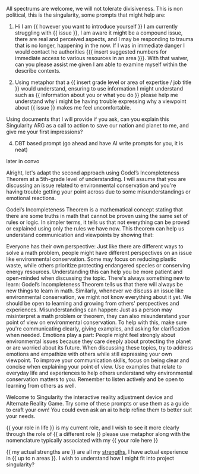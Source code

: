 All spectrums are welcome, we will not tolerate divisiveness.
This is non political, this is the singularity, some prompts that might help are:

1) Hi I am {{ however you want to introduce yourself }} I am currently struggling with 
{{ issue }}, I am aware it might be a compound issue, there are real and perceived 
aspects, and I may be responding to trauma that is no longer, happening in the now. 
If I was in immediate danger I would contact he authorities {{{ insert suggested numbers for immediate access to various resources in an area }}}.
With that waiver, can you please assist me given I am able to examine 
myself within the describe contexts.

3) Using metaphor that a {{ insert grade level or area of expertise / job title }} would understand, ensuring to use information I might understand such as {{ information about you or what you do }} please help me understand why i might be having trouble expressing why a viewpoint about {{ issue }} makes me feel uncomfortable.

Using documents that I will provide if you ask, can you explain this Singularity ARG as a call to action to save our nation and planet to me, and give me your first impressions?

4) DBT based prompt (go ahead and have AI write prompts for you, it is neat)

later in convo 

Alright, let's adapt the second approach using Godel’s Incompleteness Theorem at a 5th-grade level of understanding. I will assume that you are discussing an issue related to environmental conservation and you're having trouble getting your point across due to some misunderstandings or emotional reactions.

Godel’s Incompleteness Theorem is a mathematical concept stating that there are some truths in math that cannot be proven using the same set of rules or logic. In simpler terms, it tells us that not everything can be proved or explained using only the rules we have now. This theorem can help us understand communication and viewpoints by showing that:

Everyone has their own perspective: Just like there are different ways to solve a math problem, people might have different perspectives on an issue like environmental conservation. Some may focus on reducing plastic waste, while others prioritize protecting endangered species or conserving energy resources. Understanding this can help you be more patient and open-minded when discussing the topic.
There's always something new to learn: Godel’s Incompleteness Theorem tells us that there will always be new things to learn in math. Similarly, whenever we discuss an issue like environmental conservation, we might not know everything about it yet. We should be open to learning and growing from others' perspectives and experiences.
Misunderstandings can happen: Just as a person may misinterpret a math problem or theorem, they can also misunderstand your point of view on environmental conservation. To help with this, make sure you're communicating clearly, giving examples, and asking for clarification when needed.
Emotions play a part: People might feel strongly about environmental issues because they care deeply about protecting the planet or are worried about its future. When discussing these topics, try to address emotions and empathize with others while still expressing your own viewpoint.
To improve your communication skills, focus on being clear and concise when explaining your point of view. Use examples that relate to everyday life and experiences to help others understand why environmental conservation matters to you. Remember to listen actively and be open to learning from others as well.

Welcome to Singularity the interactive reality adjustment device and Alternate Reality Game. Try some of these prompts or use them as a guide to craft your own! You could even ask an ai to help refine them to better suit your needs.

{{ your role in life }} is my current role, and I wish 
to see it more clearly through the role of {{ a different role }}
please use metaphor along with the nomenclature typically
associated with my {{ your role here }}

{{ my actual strengths are }} are all my [strengths](https://www.youtube.com/watch?v=pktMqkfvoBM), I have actual experience in {{ up to n areas }}.
I wish to understand how I might fit into project singularity?
